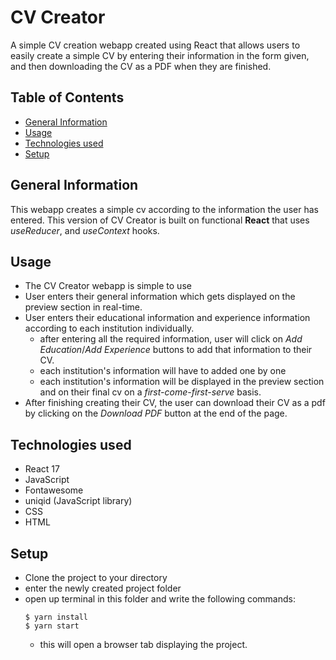 # CV Creator

A simple CV creation webapp created using React that allows users to easily create a simple CV by entering their information in the form given, and then downloading the CV as a PDF when they are finished.

## Table of Contents

- [General Information](#general-information)
- [Usage](#usage)
- [Technologies used](#technologies-used)
- [Setup](#setup)

## General Information

This webapp creates a simple cv according to the information the user has entered. This version of CV Creator is built on functional **React** that uses _useReducer_, and _useContext_ hooks.

## Usage

- The CV Creator webapp is simple to use
- User enters their general information which gets displayed on the preview section in real-time.
- User enters their educational information and experience information according to each institution individually.
  - after entering all the required information, user will click on _Add Education_/_Add Experience_ buttons to add that information to their CV.
  - each institution's information will have to added one by one
  - each institution's information will be displayed in the preview section and on their final cv on a _first-come-first-serve_ basis.
- After finishing creating their CV, the user can download their CV as a pdf by clicking on the _Download PDF_ button at the end of the page.

## Technologies used

- React 17
- JavaScript
- Fontawesome
- uniqid (JavaScript library)
- CSS
- HTML

## Setup

- Clone the project to your directory
- enter the newly created project folder
- open up terminal in this folder and write the following commands:
  ```
  $ yarn install
  $ yarn start
  ```
  - this will open a browser tab displaying the project.
